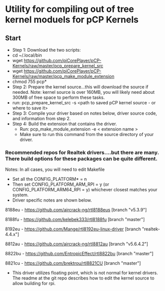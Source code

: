 # Utility for compiling out of tree kernel moduels for pCP Kernels

## Start
* Step 1: Download the two scripts:
 * cd ~/.local/bin
 * wget https://github.com/piCorePlayer/pCP-Kernels/raw/master/pcp_prepare_kernel_src
 * wget https://github.com/piCorePlayer/pCP-Kernels/raw/master/pcp_make_module_extension
 * chmod 755 pcp*
* Step 2: Prepare the kernel source...this will download the source if needed.  Note: kernel source is over 160MB, you will likely need about 300MB of free space to perform these tasks.
 * run: pcp_prepare_kernel_src -s <path to saved pCP kernel source - or where to save it>
* Step 3: Compile your driver based on notes below, driver source code, and information from step 2.
* Step 4: Build the extension that contains the driver.
  * Run: pcp_make_module_extension -e < extension name >
  * Make sure to run this command from the source directory of your driver.
 

### Recommended repos for Realtek drivers....but there are many.  There build options for these packages can be quite different.

Notes: In all cases, you will need to edit Makefile
* Set all the CONFIG_PLATFORM* = n
* Then set CONFIG_PLATFORM_ARM_RPI = y   (or CONFIG_PLATFORM_ARM64_RPI = y) whichever closest matches your system.
* Driver specific notes are shown below.

8188eu - https://github.com/aircrack-ng/rtl8188eus [branch "v5.3.9"]

8188fu - https://github.com/kelebek333/rtl8188fu [branch "master"]

8192eu - https://github.com/Mange/rtl8192eu-linux-driver [branch "realtek-4.4.x"]

8812au - https://github.com/aircrack-ng/rtl8812au [branch "v5.6.4.2"]

8822bu - https://github.com/EntropicEffect/rtl8822bu [branch "master"]

8821cu - https://github.com/brektrou/rtl8821CU [branch "master"]
* This driver utilizes floating point, which is not normal for kernel drivers. The readme at the git repo describes how to edit the kernel source to allow building for rpi.

